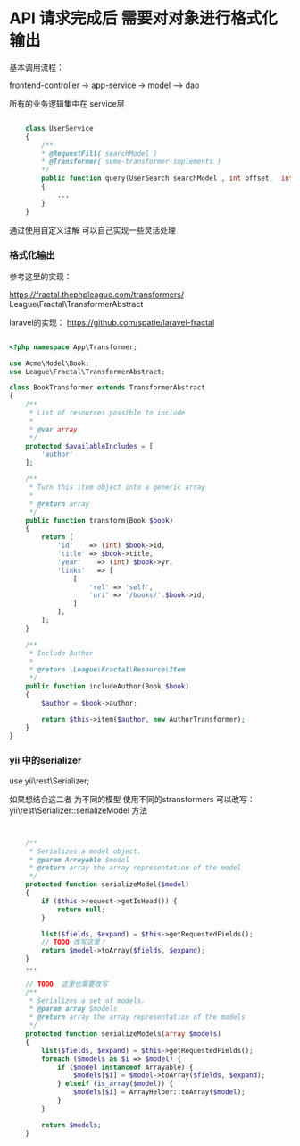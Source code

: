API 请求完成后 需要对对象进行格式化输出
====

基本调用流程：

frontend-controller ->  app-service  -> model --> dao 

所有的业务逻辑集中在 service层
~~~php

    class UserService 
    {
        /**
        * @RequestFill( searchModel )
        * @Transformer( some-transformer-implements )
        */
        public function query(UserSearch searchModel , int offset,  int limit, string sort )
        {
            ...
        }
    }
~~~
通过使用自定义注解 可以自己实现一些灵活处理 

### 格式化输出
参考这里的实现：

https://fractal.thephpleague.com/transformers/
League\Fractal\TransformerAbstract

laravel的实现：
https://github.com/spatie/laravel-fractal

~~~php

<?php namespace App\Transformer;

use Acme\Model\Book;
use League\Fractal\TransformerAbstract;

class BookTransformer extends TransformerAbstract
{
    /**
     * List of resources possible to include
     *
     * @var array
     */
    protected $availableIncludes = [
        'author'
    ];

    /**
     * Turn this item object into a generic array
     *
     * @return array
     */
    public function transform(Book $book)
    {
        return [
            'id'    => (int) $book->id,
            'title' => $book->title,
            'year'    => (int) $book->yr,
            'links'   => [
                [
                    'rel' => 'self',
                    'uri' => '/books/'.$book->id,
                ]
            ],
        ];
    }

    /**
     * Include Author
     *
     * @return \League\Fractal\Resource\Item
     */
    public function includeAuthor(Book $book)
    {
        $author = $book->author;

        return $this->item($author, new AuthorTransformer);
    }
}

~~~


### yii 中的serializer

use yii\rest\Serializer;


如果想结合这二者 为不同的模型 使用不同的stransformers
可以改写：
yii\rest\Serializer::serializeModel 方法

~~~php


    /**
     * Serializes a model object.
     * @param Arrayable $model
     * @return array the array representation of the model
     */
    protected function serializeModel($model)
    {
        if ($this->request->getIsHead()) {
            return null;
        }

        list($fields, $expand) = $this->getRequestedFields();
        // TODO 改写这里！
        return $model->toArray($fields, $expand);
    }
    ...
    
    // TODO  这里也需要改写
    /**
     * Serializes a set of models.
     * @param array $models
     * @return array the array representation of the models
     */
    protected function serializeModels(array $models)
    {
        list($fields, $expand) = $this->getRequestedFields();
        foreach ($models as $i => $model) {
            if ($model instanceof Arrayable) {
                $models[$i] = $model->toArray($fields, $expand);
            } elseif (is_array($model)) {
                $models[$i] = ArrayHelper::toArray($model);
            }
        }

        return $models;
    }
    
~~~